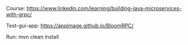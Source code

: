 Course:
https://www.linkedin.com/learning/building-java-microservices-with-grpc/

Test-gui-app: 
https://appimage.github.io/BloomRPC/

Run: 
mvn clean install
